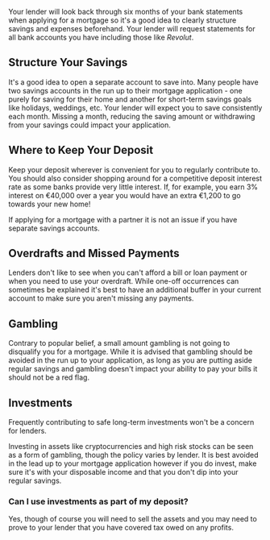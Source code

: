 Your lender will look back through six months of your bank statements when applying for a mortgage so it's a good idea to clearly structure savings and expenses beforehand. Your lender will request statements for all bank accounts you have including those like *Revolut*. 


## Structure Your Savings

It's a good idea to open a separate account to save into. Many people have two savings accounts in the run up to their mortgage application - one purely for saving for their home and another for short-term savings goals like holidays, weddings, etc. Your lender will expect you to save consistently each month. Missing a month, reducing the saving amount or withdrawing from your savings could impact your application.


## Where to Keep Your Deposit

Keep your deposit wherever is convenient for you to regularly contribute to. You should also consider shopping around for a competitive deposit interest rate as some banks provide very little interest. If, for example, you earn 3% interest on €40,000 over a year you would have an extra €1,200 to go towards your new home!

If applying for a mortgage with a partner it is not an issue if you have separate savings accounts. 


## Overdrafts and Missed Payments

Lenders don't like to see when you can't afford a bill or loan payment or when you need to use your overdraft. While one-off occurrences can sometimes be explained it's best to have an additional buffer in your current account to make sure you aren't missing any payments.
 

## Gambling

Contrary to popular belief, a small amount gambling is not going to disqualify you for a mortgage. While it is advised that gambling should be avoided in the run up to your application, as long as you are putting aside regular savings and gambling doesn't impact your ability to pay your bills it should not be a red flag. 
 

## Investments 

Frequently contributing to safe long-term investments won't be a concern for lenders.

Investing in assets like cryptocurrencies and high risk stocks can be seen as a form of gambling, though the policy varies by lender. It is best avoided in the lead up to your mortgage application however if you do invest, make sure it's with your disposable income and that you don't dip into your regular savings.

### Can I use investments as part of my deposit?

Yes, though of course you will need to sell the assets and you may need to prove to your lender that you have covered tax owed on any profits.
